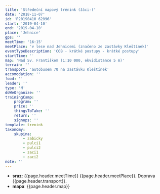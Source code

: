 ```yaml
---
title: 'Středeční mapový trénink (žáci-)'
date: '2018-11-07'
id: 'P20190410_62096'
start: '2019-04-10'
end: '2019-04-10'
place: 'Jehnice'
gps: ''
meetTime: '16:15'
meetPlace: 'v lese nad Jehnicemi (značeno ze zastávky Kleštínek)'
eventTypeDescription: 'COB - krátké postupy - krátké postupy'
startTime: ''
map: 'Nad Sv. Františkem (1:10 000, ekvidistance 5 m)'
terrain: ''
transport: 'autobusem 70 na zastávku Kleštínek'
accomodation: ''
food: ''
leader: ''
type: 'M'
doWeOrganize: ''
trainingCamp:
    program: ''
    price: ''
    thingsToTake: ''
    return: ''
    signups: ''
template: trenink
taxonomy:
    skupina:
        - zabicky
        - pulci1
        - pulci2
        - zaci1
        - zaci2
note: ''
---
```

* **sraz**: {{page.header.meetTime}} {{page.header.meetPlace}}. Doprava {{page.header.transport}}.
* **mapa**: {{page.header.map}}
